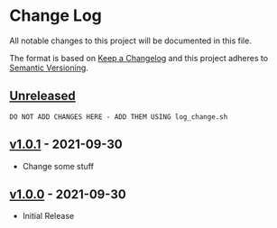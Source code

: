 # Change Log
All notable changes to this project will be documented in this file.

The format is based on [Keep a Changelog](http://keepachangelog.com/) 
and this project adheres to [Semantic Versioning](http://semver.org/).


## [Unreleased]

~~~
DO NOT ADD CHANGES HERE - ADD THEM USING log_change.sh
~~~


## [v1.0.1] - 2021-09-30

* Change some stuff


## [v1.0.0] - 2021-09-30

* Initial Release


[Unreleased]: https://github.com/gchq/stroom/compare/v1.0.1...HEAD
[v1.0.1]: https://github.com/gchq/stroom/compare/v1.0.0...v1.0.1
[v1.0.0]: https://github.com/gchq/stroom/compare/v1.0.0...v1.0.0
